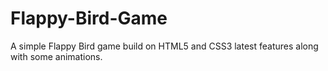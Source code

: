 # Flappy-Bird-Game

A simple Flappy Bird game build on HTML5 and CSS3 latest features along with some animations.
